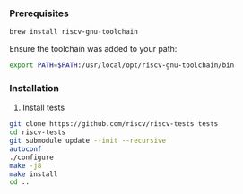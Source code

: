 ### Prerequisites

```sh
brew install riscv-gnu-toolchain
```

Ensure the toolchain was added to your path:

```sh
export PATH=$PATH:/usr/local/opt/riscv-gnu-toolchain/bin
```

### Installation

1. Install tests

```sh
git clone https://github.com/riscv/riscv-tests tests
cd riscv-tests
git submodule update --init --recursive
autoconf
./configure
make -j8
make install
cd ..
```
